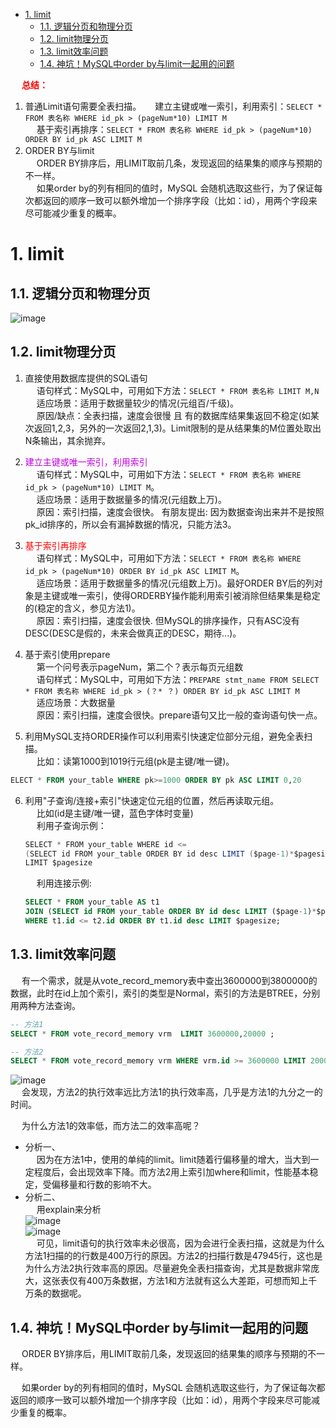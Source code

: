 
<!-- TOC -->

- [1. limit](#1-limit)
    - [1.1. 逻辑分页和物理分页](#11-逻辑分页和物理分页)
    - [1.2. limit物理分页](#12-limit物理分页)
    - [1.3. limit效率问题](#13-limit效率问题)
    - [1.4. 神坑！MySQL中order by与limit一起用的问题](#14-神坑mysql中order-by与limit一起用的问题)

<!-- /TOC -->

&emsp; **<font color = "red">总结：</font>**  
1. 普通Limit语句需要全表扫描。
&emsp; 建立主键或唯一索引，利用索引：`SELECT * FROM 表名称 WHERE id_pk > (pageNum*10) LIMIT M`  
&emsp; 基于索引再排序：`SELECT * FROM 表名称 WHERE id_pk > (pageNum*10) ORDER BY id_pk ASC LIMIT M`
2. ORDER BY与limit  
&emsp; ORDER BY排序后，用LIMIT取前几条，发现返回的结果集的顺序与预期的不一样。    
&emsp; 如果order by的列有相同的值时，MySQL 会随机选取这些行，为了保证每次都返回的顺序一致可以额外增加一个排序字段（比如：id），用两个字段来尽可能减少重复的概率。  

# 1. limit

<!-- 
面试官：谈谈MySQL的limit用法、逻辑分页和物理分页 
https://mp.weixin.qq.com/s/KcaLyboO0MltR6out67_DA
-->

## 1.1. 逻辑分页和物理分页  
![image](https://gitee.com/wt1814/pic-host/raw/master/images/SQL/sql-162.png)  

## 1.2. limit物理分页

<!-- 
~~
 多数人都曾遇到过的 limit 问题，深入浅出 MySQL 优先队列 
 https://mp.weixin.qq.com/s/ejZ4f828dQnXyNE6dcLxOw
-->
1. 直接使用数据库提供的SQL语句  
&emsp; 语句样式：MySQL中，可用如下方法：`SELECT * FROM 表名称 LIMIT M,N`  
&emsp; 适应场景：适用于数据量较少的情况(元组百/千级)。  
&emsp; 原因/缺点：全表扫描，速度会很慢 且 有的数据库结果集返回不稳定(如某次返回1,2,3，另外的一次返回2,1,3)。Limit限制的是从结果集的M位置处取出N条输出，其余抛弃。  

2. <font color = "clime">建立主键或唯一索引，利用索引</font>  
&emsp; 语句样式：MySQL中，可用如下方法：`SELECT * FROM 表名称 WHERE id_pk > (pageNum*10) LIMIT M`。  
&emsp; 适应场景：适用于数据量多的情况(元组数上万)。  
&emsp; 原因：索引扫描，速度会很快。 有朋友提出: 因为数据查询出来并不是按照pk_id排序的，所以会有漏掉数据的情况，只能方法3。  

3. <font color = "red">基于索引再排序</font>  
&emsp; 语句样式：MySQL中，可用如下方法：`SELECT * FROM 表名称 WHERE id_pk > (pageNum*10) ORDER BY id_pk ASC LIMIT M`。  
&emsp; 适应场景：适用于数据量多的情况(元组数上万)。最好ORDER BY后的列对象是主键或唯一索引，使得ORDERBY操作能利用索引被消除但结果集是稳定的(稳定的含义，参见方法1)。  
&emsp; 原因：索引扫描，速度会很快. 但MySQL的排序操作，只有ASC没有DESC(DESC是假的，未来会做真正的DESC，期待...)。 

4. 基于索引使用prepare  
&emsp; 第一个问号表示pageNum，第二个？表示每页元组数  
&emsp; 语句样式：MySQL中，可用如下方法：`PREPARE stmt_name FROM SELECT * FROM 表名称 WHERE id_pk > (？* ？) ORDER BY id_pk ASC LIMIT M`  
&emsp; 适应场景：大数据量  
&emsp; 原因：索引扫描，速度会很快。prepare语句又比一般的查询语句快一点。  

5. 利用MySQL支持ORDER操作可以利用索引快速定位部分元组，避免全表扫描。  
&emsp; 比如：读第1000到1019行元组(pk是主键/唯一键)。  
```sql
ELECT * FROM your_table WHERE pk>=1000 ORDER BY pk ASC LIMIT 0,20  
```
6. 利用"子查询/连接+索引"快速定位元组的位置，然后再读取元组。  
&emsp; 比如(id是主键/唯一键，蓝色字体时变量)  
&emsp; 利用子查询示例：  

    ```java
    SELECT * FROM your_table WHERE id <= 
    (SELECT id FROM your_table ORDER BY id desc LIMIT ($page-1)*$pagesize ORDER BY id desc 
    LIMIT $pagesize
    ```
    &emsp; 利用连接示例:    

    ```sql
    SELECT * FROM your_table AS t1 
    JOIN (SELECT id FROM your_table ORDER BY id desc LIMIT ($page-1)*$pagesize AS t2 
    WHERE t1.id <= t2.id ORDER BY t1.id desc LIMIT $pagesize;
    ```

## 1.3. limit效率问题  
&emsp; 有一个需求，就是从vote_record_memory表中查出3600000到3800000的数据，此时在id上加个索引，索引的类型是Normal，索引的方法是BTREE，分别用两种方法查询。  

```sql
-- 方法1
SELECT * FROM vote_record_memory vrm  LIMIT 3600000,20000 ;

-- 方法2
SELECT * FROM vote_record_memory vrm WHERE vrm.id >= 3600000 LIMIT 20000 
```

![image](https://gitee.com/wt1814/pic-host/raw/master/images/SQL/sql-163.png)  
&emsp; 会发现，方法2的执行效率远比方法1的执行效率高，几乎是方法1的九分之一的时间。  

&emsp; 为什么方法1的效率低，而方法二的效率高呢？  

* 分析一、  
&emsp; 因为在方法1中，使用的单纯的limit。limit随着行偏移量的增大，当大到一定程度后，会出现效率下降。而方法2用上索引加where和limit，性能基本稳定，受偏移量和行数的影响不大。  
* 分析二、  
&emsp; 用explain来分析  
![image](https://gitee.com/wt1814/pic-host/raw/master/images/SQL/sql-164.png)  
![image](https://gitee.com/wt1814/pic-host/raw/master/images/SQL/sql-165.png)  
&emsp; 可见，limit语句的执行效率未必很高，因为会进行全表扫描，这就是为什么方法1扫描的的行数是400万行的原因。方法2的扫描行数是47945行，这也是为什么方法2执行效率高的原因。尽量避免全表扫描查询，尤其是数据非常庞大，这张表仅有400万条数据，方法1和方法就有这么大差距，可想而知上千万条的数据呢。  


## 1.4. 神坑！MySQL中order by与limit一起用的问题 
<!-- 
神坑！MySQL中order by与limit不要一起用！ 
https://mp.weixin.qq.com/s/93rBBFlfTx58OjD5S_OlAw
-->
&emsp; ORDER BY排序后，用LIMIT取前几条，发现返回的结果集的顺序与预期的不一样。  

&emsp; 如果order by的列有相同的值时，MySQL 会随机选取这些行，为了保证每次都返回的顺序一致可以额外增加一个排序字段（比如：id），用两个字段来尽可能减少重复的概率。  
